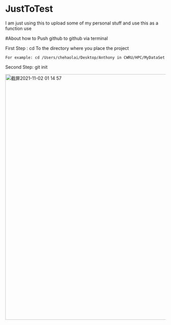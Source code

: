 # JustToTest
I am just using this to upload some of my personal stuff and use this as a function use


#About how to Push github to github via terminal

First Step : cd To the directory where you place the project

    For example: cd /Users/chehaolai/Desktop/Anthony in CWRU/HPC/MyDataSet

Second Step: git init

<img width="770" alt="截屏2021-11-02 01 14 57" src="https://user-images.githubusercontent.com/22487666/139790353-95d80f15-80e0-41d7-b49c-0fe08e5e75ba.png">


